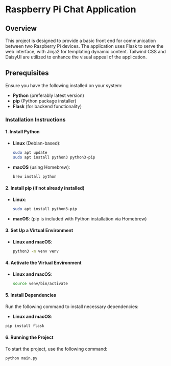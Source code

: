 # Raspberry Pi Chat Application

## Overview
This project is designed to provide a basic front end for communication between two Raspberry Pi devices. The application uses Flask to serve the web interface, with Jinja2 for templating dynamic content. Tailwind CSS and DaisyUI are utilized to enhance the visual appeal of the application.

## Prerequisites
Ensure you have the following installed on your system:

- **Python** (preferably latest version)
- **pip** (Python package installer)
- **Flask** (for backend functionality)

### Installation Instructions

#### 1. Install Python

- **Linux** (Debian-based):
  ```bash
  sudo apt update
  sudo apt install python3 python3-pip
  ```

- **macOS** (using Homebrew):
  ```bash
  brew install python
  ```

#### 2. Install pip (if not already installed)

- **Linux**:
  ```bash
  sudo apt install python3-pip
  ```

- **macOS**: (pip is included with Python installation via Homebrew)

#### 3. Set Up a Virtual Environment

- **Linux and macOS**:
  ```bash
  python3 -m venv venv
  ```

#### 4. Activate the Virtual Environment

- **Linux and macOS**:
  ```bash
  source venv/bin/activate
  ```

#### 5. Install Dependencies
Run the following command to install necessary dependencies:

- **Linux and macOS**:
```bash
pip install flask 
```

#### 6. Running the Project
To start the project, use the following command:

```bash
python main.py
```
